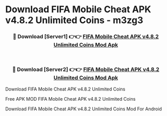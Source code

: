 # Download FIFA Mobile Cheat APK v4.8.2 Unlimited Coins - m3zg3



<div align="center">
<h3>🔴 Download [Server1] 👉👉 <a href="https://momento.my/?title=FIFA_Mobile_Cheat_APK_v4.8.2_Unlimited_Coins">FIFA Mobile Cheat APK v4.8.2 Unlimited Coins Mod Apk</a></h3><br>

<h3>🔴 Download [Server2] 👉👉 <a href="https://momento.my/?title=FIFA_Mobile_Cheat_APK_v4.8.2_Unlimited_Coins">FIFA Mobile Cheat APK v4.8.2 Unlimited Coins Mod Apk</a></h3>
</div>



Download FIFA Mobile Cheat APK v4.8.2 Unlimited Coins 

Free APK MOD FIFA Mobile Cheat APK v4.8.2 Unlimited Coins 

Download FIFA Mobile Cheat APK v4.8.2 Unlimited Coins Mod For Android
